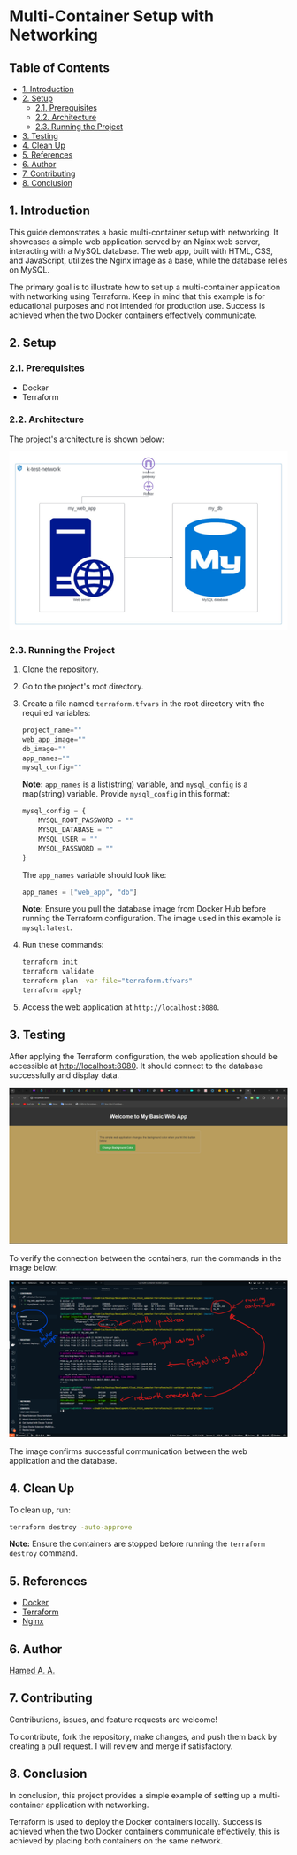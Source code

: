 # Multi-Container Setup with Networking

## Table of Contents

- [1. Introduction](#1-introduction)
- [2. Setup](#2-setup)
  - [2.1. Prerequisites](#21-prerequisites)
  - [2.2. Architecture](#22-architecture)
  - [2.3. Running the Project](#23-running-the-project)
- [3. Testing](#3-testing)
- [4. Clean Up](#4-clean-up)
- [5. References](#5-references)
- [6. Author](#6-author)
- [7. Contributing](#7-contributing)
- [8. Conclusion](#8-conclusion)

## 1. Introduction

This guide demonstrates a basic multi-container setup with networking. It showcases a simple web application served by an Nginx web server, interacting with a MySQL database. The web app, built with HTML, CSS, and JavaScript, utilizes the Nginx image as a base, while the database relies on MySQL.

The primary goal is to illustrate how to set up a multi-container application with networking using Terraform. Keep in mind that this example is for educational purposes and not intended for production use. Success is achieved when the two Docker containers effectively communicate.

## 2. Setup

### 2.1. Prerequisites

- Docker
- Terraform

### 2.2. Architecture

The project's architecture is shown below:

![Architecture](./.img/multi-container-deploy.jpg)

### 2.3. Running the Project

1. Clone the repository.
2. Go to the project's root directory.
3. Create a file named `terraform.tfvars` in the root directory with the required variables:

    ```terraform
    project_name=""
    web_app_image=""
    db_image=""
    app_names=""
    mysql_config=""
    ```

    **Note:** `app_names` is a list(string) variable, and `mysql_config` is a map(string) variable. Provide `mysql_config` in this format:

    ```terraform
    mysql_config = {
        MYSQL_ROOT_PASSWORD = ""
        MYSQL_DATABASE = ""
        MYSQL_USER = ""
        MYSQL_PASSWORD = ""
    }
    ```

    The `app_names` variable should look like:

    ```terraform
    app_names = ["web_app", "db"]
    ```

    **Note:** Ensure you pull the database image from Docker Hub before running the Terraform configuration. The image used in this example is `mysql:latest`.

4. Run these commands:

    ```bash
    terraform init
    terraform validate
    terraform plan -var-file="terraform.tfvars"
    terraform apply
    ```

5. Access the web application at `http://localhost:8080`.

## 3. Testing

After applying the Terraform configuration, the web application should be accessible at [http://localhost:8080](http://localhost:8080). It should connect to the database successfully and display data.

![Web App](./.img/Screenshot%202024-01-22%20223401.png)

To verify the connection between the containers, run the commands in the image below:

![Test](./.img/multidockercontainers.png)

The image confirms successful communication between the web application and the database.

## 4. Clean Up

To clean up, run:

```bash
terraform destroy -auto-approve
```

**Note:** Ensure the containers are stopped before running the `terraform destroy` command.

## 5. References

- [Docker](https://www.docker.com/)
- [Terraform](https://www.terraform.io/)
- [Nginx](https://www.nginx.com/)

## 6. Author

[Hamed A. A.](https://www.github.com/Hamed-Ayodeji)

## 7. Contributing

Contributions, issues, and feature requests are welcome!

To contribute, fork the repository, make changes, and push them back by creating a pull request. I will review and merge if satisfactory.

## 8. Conclusion

In conclusion, this project provides a simple example of setting up a multi-container application with networking.

Terraform is used to deploy the Docker containers locally. Success is achieved when the two Docker containers communicate effectively, this is achieved by placing both containers on the same network.
